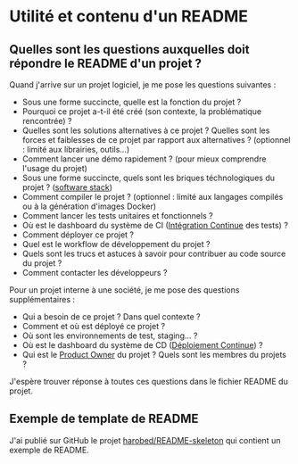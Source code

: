 # Utilité et contenu d'un README

## Quelles sont les questions auxquelles doit répondre le README d'un projet ?

Quand j'arrive sur un projet logiciel, je me pose les questions suivantes :

- Sous une forme succincte, quelle est la fonction du projet ?
- Pourquoi ce projet a-t-il été créé (son contexte, la problématique rencontrée) ?
- Quelles sont les solutions alternatives à ce projet ? Quelles sont les forces et faiblesses de ce projet par rapport aux alternatives ? (optionnel : limité aux librairies, outils…)
- Comment lancer une démo rapidement ? (pour mieux comprendre l'usage du projet)
- Sous une forme succincte, quels sont les briques téchnologiques du projet ? ([software stack](https://en.wikipedia.org/wiki/Solution_stack))
- Comment compiler le projet ? (optionnel : limité aux langages compilés ou à la génération d'images Docker)
- Comment lancer les tests unitaires et fonctionnels ?
- Où est le dashboard du système de CI ([Intégration Continue](https://en.wikipedia.org/wiki/Continuous_integration) des tests) ?
- Comment déployer ce projet ?
- Quel est le workflow de développement du projet ?
- Quels sont les trucs et astuces à savoir pour contribuer au code source du projet ?
- Comment contacter les développeurs ?


Pour un projet interne à une société, je me pose des questions supplémentaires :

- Qui a besoin de ce projet ? Dans quel contexte ?
- Comment et où est déployé ce projet ?
- Où sont les environnements de test, staging... ?
- Où est le dashboard du système de CD ([Déploiement Continue](https://en.wikipedia.org/wiki/Continuous_delivery)) ?
- Qui est le [Product Owner](https://en.wikipedia.org/wiki/Scrum_(software_development)#Product_owner) du projet ? Quels sont les membres du projets ?

J'espère trouver réponse à toutes ces questions dans le fichier README du projet.


## Exemple de template de README

J'ai publié sur GitHub le projet [harobed/README-skeleton](https://github.com/harobed/README-skeleton) qui contient un exemple de README.

